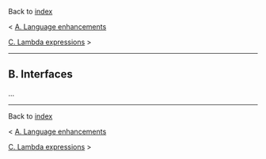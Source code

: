 Back to [index](README.md)

&lt; [A. Language enhancements](A.md)

[C. Lambda expressions](C-LambdaExpressions.md) &gt;

---
## B. Interfaces

...

---

Back to [index](README.md)

&lt; [A. Language enhancements](A.md)

[C. Lambda expressions](C-LambdaExpressions.md) &gt;
